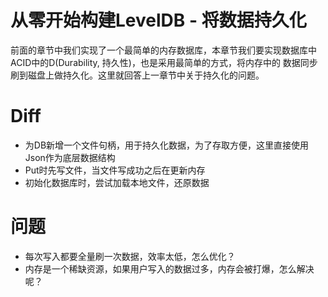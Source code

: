 # 从零开始构建LevelDB - 将数据持久化

前面的章节中我们实现了一个最简单的内存数据库，本章节我们要实现数据库中ACID中的D(Durability, 持久性)，也是采用最简单的方式，将内存中的
数据同步刷到磁盘上做持久化。这里就回答上一章节中关于持久化的问题。


# Diff
- 为DB新增一个文件句柄，用于持久化数据，为了存取方便，这里直接使用Json作为底层数据结构
- Put时先写文件，当文件写成功之后在更新内存
- 初始化数据库时，尝试加载本地文件，还原数据

# 问题
- 每次写入都要全量刷一次数据，效率太低，怎么优化？
- 内存是一个稀缺资源，如果用户写入的数据过多，内存会被打爆，怎么解决呢？